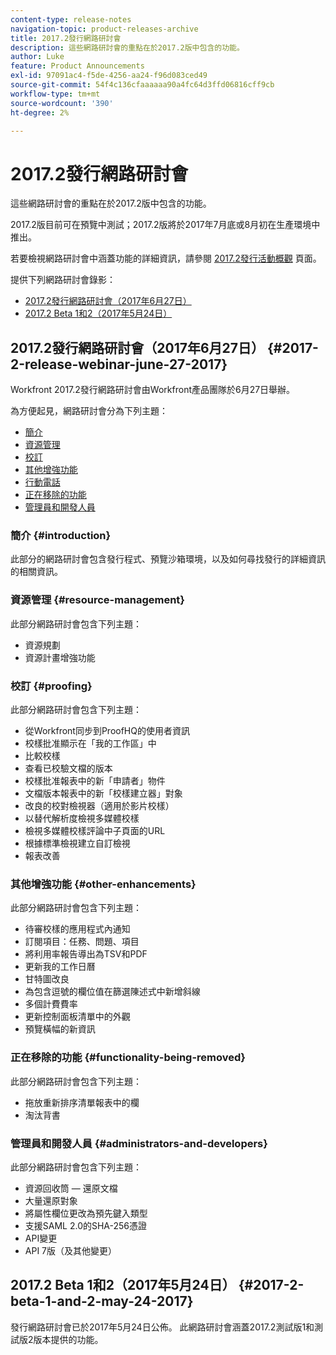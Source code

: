 ```yaml
---
content-type: release-notes
navigation-topic: product-releases-archive
title: 2017.2發行網路研討會
description: 這些網路研討會的重點在於2017.2版中包含的功能。
author: Luke
feature: Product Announcements
exl-id: 97091ac4-f5de-4256-aa24-f96d083ced49
source-git-commit: 54f4c136cfaaaaaa90a4fc64d3ffd06816cff9cb
workflow-type: tm+mt
source-wordcount: '390'
ht-degree: 2%

---
```


# 2017.2發行網路研討會

這些網路研討會的重點在於2017.2版中包含的功能。 

2017.2版目前可在預覽中測試；2017.2版將於2017年7月底或8月初在生產環境中推出。

若要檢視網路研討會中涵蓋功能的詳細資訊，請參閱 [2017.2發行活動概觀](../../../../product-announcements/product-releases/quarterly-release-archive/2017.2-release-activity/2017.2-release-activity-overview.md) 頁面。

提供下列網路研討會錄影：

* [2017.2發行網路研討會（2017年6月27日）](#2017-2-release-webinar-june-27-2017)
* [2017.2 Beta 1和2（2017年5月24日）](#2017-2-beta-1-and-2-may-24-2017)

## 2017.2發行網路研討會（2017年6月27日） {#2017-2-release-webinar-june-27-2017}

Workfront 2017.2發行網路研討會由Workfront產品團隊於6月27日舉辦。  

為方便起見，網路研討會分為下列主題：

* [簡介](#introduction)
* [資源管理](#resource-management)
* [校訂](#proofing)
* [其他增強功能](#other-enhancements)
* [行動電話](#mobile)
* [正在移除的功能](#functionality-being-removed)
* [管理員和開發人員](#administrators-and-developers)

### 簡介 {#introduction}

此部分的網路研討會包含發行程式、預覽沙箱環境，以及如何尋找發行的詳細資訊的相關資訊。

### 資源管理 {#resource-management}

此部分網路研討會包含下列主題：

* 資源規劃
* 資源計畫增強功能

### 校訂 {#proofing}

此部分網路研討會包含下列主題：

* 從Workfront同步到ProofHQ的使用者資訊
* 校樣批准顯示在「我的工作區」中
* 比較校樣
* 查看已校驗文檔的版本
* 校樣批准報表中的新「申請者」物件
* 文檔版本報表中的新「校樣建立器」對象
* 改良的校對檢視器（適用於影片校樣）
* 以替代解析度檢視多媒體校樣
* 檢視多媒體校樣評論中子頁面的URL
* 根據標準檢視建立自訂檢視
* 報表改善

### 其他增強功能 {#other-enhancements}

此部分網路研討會包含下列主題：

* 待審校樣的應用程式內通知
* 訂閱項目：任務、問題、項目
* 將利用率報告導出為TSV和PDF
* 更新我的工作日曆
* 甘特圖改良
* 為包含逗號的欄位值在篩選陳述式中新增斜線
* 多個計費費率
* 更新控制面板清單中的外觀
* 預覽橫幅的新資訊

### 正在移除的功能 {#functionality-being-removed}

此部分網路研討會包含下列主題：

* 拖放重新排序清單報表中的欄
* 淘汰背書

### 管理員和開發人員 {#administrators-and-developers}

此部分網路研討會包含下列主題：

* 資源回收筒 — 還原文檔
* 大量還原對象
* 將屬性欄位更改為預先鍵入類型
* 支援SAML 2.0的SHA-256憑證
* API變更
* API 7版（及其他變更）

## 2017.2 Beta 1和2（2017年5月24日） {#2017-2-beta-1-and-2-may-24-2017}

發行網路研討會已於2017年5月24日公佈。 此網路研討會涵蓋2017.2測試版1和測試版2版本提供的功能。
